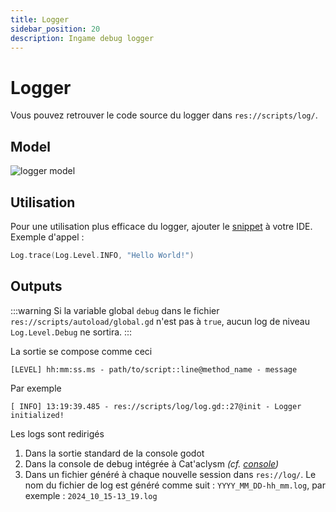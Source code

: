 ```yaml
---
title: Logger
sidebar_position: 20
description: Ingame debug logger
---
```


# Logger

Vous pouvez retrouver le code source du logger dans `res://scripts/log/`.


## Model

![logger model](/models/logger.drawio.svg)


## Utilisation

Pour une utilisation plus efficace du logger, ajouter le [snippet](./snippets.md#trace-log) à votre IDE.
Exemple d'appel :
```go
Log.trace(Log.Level.INFO, "Hello World!")
```

## Outputs

:::warning
Si la variable global `debug` dans le fichier `res://scripts/autoload/global.gd` n'est pas à `true`, aucun log de niveau `Log.Level.Debug` ne sortira.
:::

La sortie se compose comme ceci
```log
[LEVEL] hh:mm:ss.ms - path/to/script::line@method_name - message
```

Par exemple
```log
[ INFO] 13:19:39.485 - res://scripts/log/log.gd::27@init - Logger initialized!
```

Les logs sont redirigés
1. Dans la sortie standard de la console godot
2. Dans la console de debug intégrée à Cat'aclysm _(cf. [console](./console.md))_
3. Dans un fichier généré à chaque nouvelle session dans `res://log/`. Le nom du fichier de log est généré comme suit : `YYYY_MM_DD-hh_mm.log`, par exemple : `2024_10_15-13_19.log`

